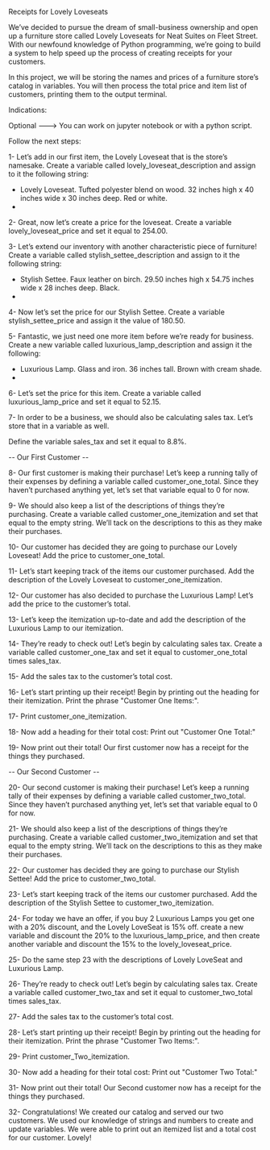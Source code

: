 Receipts for Lovely Loveseats

We’ve decided to pursue the dream of small-business ownership and open up a furniture store called Lovely Loveseats for Neat Suites on Fleet Street. With our newfound knowledge of Python programming, we’re going to build a system to help speed up the process of creating receipts for your customers.

In this project, we will be storing the names and prices of a furniture store’s catalog in variables. You will then process the total price and item list of customers, printing them to the output terminal.

Indications:

Optional ---> You can work on jupyter notebook or with a python script.

Follow the next steps:

1- Let’s add in our first item, the Lovely Loveseat that is the store’s namesake. Create a variable called lovely_loveseat_description and assign to it the following string:

* 	Lovely Loveseat. 
	Tufted polyester blend on wood. 32 inches high x 40 inches wide x 30 inches deep. 
	Red or white. 
*

2- Great, now let’s create a price for the loveseat. Create a variable lovely_loveseat_price and set it equal to 254.00.

3- 
Let’s extend our inventory with another characteristic piece of furniture! Create a variable called stylish_settee_description and assign to it the following string:

*	Stylish Settee. 
	Faux leather on birch. 
	29.50 inches high x 54.75 inches wide x 28 inches deep. 
	Black.
*

4- Now let’s set the price for our Stylish Settee. Create a variable stylish_settee_price and assign it the value of 180.50.

5- Fantastic, we just need one more item before we’re ready for business. Create a new variable called luxurious_lamp_description and assign it the following:

*	Luxurious Lamp. 
	Glass and iron. 
	36 inches tall. 
	Brown with cream shade.
*

6- Let’s set the price for this item. Create a variable called luxurious_lamp_price and set it equal to 52.15.

7- In order to be a business, we should also be calculating sales tax. Let’s store that in a variable as well.

Define the variable sales_tax and set it equal to 8.8%.


-- Our First Customer --


8- Our first customer is making their purchase! Let’s keep a running tally of their expenses by defining a variable called customer_one_total. Since they haven’t purchased anything yet, let’s set that variable equal to 0 for now.

9- We should also keep a list of the descriptions of things they’re purchasing. Create a variable called customer_one_itemization and set that equal to the empty string. We’ll tack on the descriptions to this as they make their purchases.

10- Our customer has decided they are going to purchase our Lovely Loveseat! Add the price to customer_one_total.

11- Let’s start keeping track of the items our customer purchased. Add the description of the Lovely Loveseat to customer_one_itemization.

12- Our customer has also decided to purchase the Luxurious Lamp! Let’s add the price to the customer’s total.

13- Let’s keep the itemization up-to-date and add the description of the Luxurious Lamp to our itemization.

14- They’re ready to check out! Let’s begin by calculating sales tax. Create a variable called customer_one_tax and set it equal to customer_one_total times sales_tax.

15- Add the sales tax to the customer’s total cost.

16- Let’s start printing up their receipt! Begin by printing out the heading for their itemization. Print the phrase "Customer One Items:".

17- Print customer_one_itemization.

18- Now add a heading for their total cost: Print out "Customer One Total:"

19- Now print out their total! Our first customer now has a receipt for the things they purchased.


-- Our Second Customer -- 


20- Our second customer is making their purchase! Let’s keep a running tally of their expenses by defining a variable called customer_two_total. Since they haven’t purchased anything yet, let’s set that variable equal to 0 for now.

21- We should also keep a list of the descriptions of things they’re purchasing. Create a variable called customer_two_itemization and set that equal to the empty string. We’ll tack on the descriptions to this as they make their purchases.

22- Our customer has decided they are going to purchase our Stylish Settee! Add the price to customer_two_total.

23- Let’s start keeping track of the items our customer purchased. Add the description of the Stylish Settee to customer_two_itemization.

24- For today we have an offer, if you buy 2 Luxurious Lamps you get one with a 20% discount, and the Lovely LoveSeat is 15% off. create a new variable and discount the 20% to the luxurious_lamp_price, and then create another variable and discount the 15% to the lovely_loveseat_price.

25- Do the same step 23 with the descriptions of Lovely LoveSeat and Luxurious Lamp.

26- They’re ready to check out! Let’s begin by calculating sales tax. Create a variable called customer_two_tax and set it equal to customer_two_total times sales_tax.

27- Add the sales tax to the customer’s total cost.

28- Let’s start printing up their receipt! Begin by printing out the heading for their itemization. Print the phrase "Customer Two Items:".

29- Print customer_Two_itemization.

30- Now add a heading for their total cost: Print out "Customer Two Total:"

31- Now print out their total! Our Second customer now has a receipt for the things they purchased.

32- Congratulations! We created our catalog and served our two customers. We used our knowledge of strings and numbers to create and update variables. We were able to print out an itemized list and a total cost for our customer. Lovely!
 






